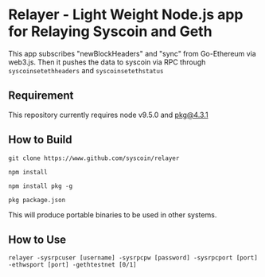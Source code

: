 Relayer - Light Weight Node.js app for Relaying Syscoin and Geth
================================================================

This app subscribes "newBlockHeaders" and "sync" from Go-Ethereum
via web3.js.  Then it pushes the data to syscoin via RPC through
`syscoinsetethheaders` and `syscoinsetethstatus`

Requirement
-----------
This repository currently requires node v9.5.0 and pkg@4.3.1


How to Build
------------
`git clone https://www.github.com/syscoin/relayer`

`npm install`

`npm install pkg -g`

`pkg package.json`

This will produce portable binaries to be used in other systems.

How to Use
----------

`relayer -sysrpcuser [username] -sysrpcpw [password] -sysrpcport [port] -ethwsport [port] -gethtestnet [0/1]`

